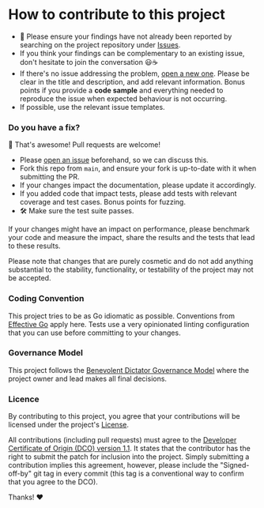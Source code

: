 # How to contribute to this project

* 🔎 Please ensure your findings have not already been reported by searching on the project repository under [Issues](https://github.com/bytemare/ecc).
* If you think your findings can be complementary to an existing issue, don't hesitate to join the conversation 😃☕
* If there's no issue addressing the problem, [open a new one](https://github.com/bytemare/ecc/issues/new). Please be clear in the title and description, and add relevant information. Bonus points if you provide a **code sample** and everything needed to reproduce the issue when expected behaviour is not occurring.
* If possible, use the relevant issue templates.

### Do you have a fix?

🎉 That's awesome! Pull requests are welcome!

* Please [open an issue](https://github.com/bytemare/ecc) beforehand, so we can discuss this.
* Fork this repo from `main`, and ensure your fork is up-to-date with it when submitting the PR.
* If your changes impact the documentation, please update it accordingly.
* If you added code that impact tests, please add tests with relevant coverage and test cases. Bonus points for fuzzing.
* 🛠️ Make sure the test suite passes.

If your changes might have an impact on performance, please benchmark your code and measure the impact, share the results and the tests that lead to these results.

Please note that changes that are purely cosmetic and do not add anything substantial to the stability, functionality, or testability of the project may not be accepted.

### Coding Convention

This project tries to be as Go idiomatic as possible. Conventions from [Effective Go](https://golang.org/doc/effective_go) apply here. Tests use a very opinionated linting configuration that you can use before committing to your changes.

### Governance Model

This project follows the [Benevolent Dictator Governance Model](http://oss-watch.ac.uk/resources/benevolentdictatorgovernancemodel) where the project owner and lead makes all final decisions.

### Licence

By contributing to this project, you agree that your contributions will be licensed under the project's [License](https://github.com/bytemare/ecc/blob/main/LICENSE).

All contributions (including pull requests) must agree to the [Developer Certificate of Origin (DCO) version 1.1](https://developercertificate.org). It states that the contributor has the right to submit the patch for inclusion into the project. Simply submitting a contribution implies this agreement, however, please include the "Signed-off-by" git tag in every commit (this tag is a conventional way to confirm that you agree to the DCO).

Thanks! :heart: